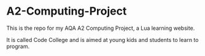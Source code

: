 # A2-Computing-Project
This is the repo for my AQA A2 Computing Project, a Lua learning website.

It is called Code College and is aimed at young kids and students to learn to program.
